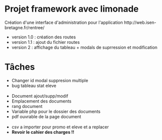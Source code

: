 <h1>Projet framework avec limonade</h1>
Création d'une interface d'administration pour l'application http://web.isen-bretagne.fr/rentree/
<br/>
<ul>
	<li>version 1.0 : création des routes</li>
	<li>version 1.1 : ajout du fichier routes</li>
	<li>version 2 : affichage du tableau + modals de suprression et modification</li>
</ul>
<h1>Tâches</h1>

<ul>
	<li>Changer id modal suppresion multiple</li>
	<li>bug tableau stat eleve</li><br/>
	<li>Document ajout/supp/modif</li>
	<li>Emplacement des documents</li>
	<li>rang document</li>
	<li>Variable php pour le dossier des documents</li>
	<li>pdf ouvrable de la page document</li><br/>
	<li>csv a importer pour promo et eleve et a replacer</li>
	<li><strong>Revoir le cahier des charges !!</strong></li>
</ul>
